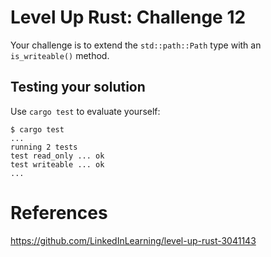 # Level Up Rust: Challenge 12

Your challenge is to extend the `std::path::Path` type
with an `is_writeable()` method.

## Testing your solution

Use `cargo test` to evaluate yourself:

```console
$ cargo test
...
running 2 tests
test read_only ... ok
test writeable ... ok
...
```
# References
https://github.com/LinkedInLearning/level-up-rust-3041143
